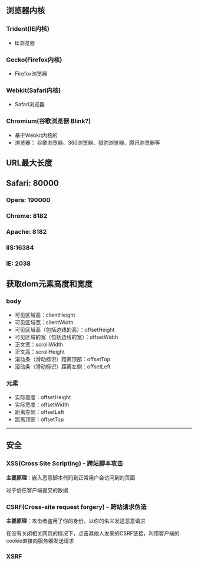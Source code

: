## 浏览器内核

### Trident(IE内核)

   + IE浏览器

### Gecko(Firefox内核)

   + Firefox浏览器

### Webkit(Safari内核)

   + Safari浏览器

### Chromium(谷歌浏览器 Blink?)

   + 基于Webkit内核的
   + 浏览器： 谷歌浏览器、360浏览器、猎豹浏览器、腾讯浏览器等

## URL最大长度

## Safari: 80000

### Opera: 190000

### Chrome: 8182

### Apache: 8182

### IIS:16384

### IE: 2038

## 获取dom元素高度和宽度

### body

   + 可见区域高：clientHeight
   + 可见区域宽：clientWidth
   + 可见区域高（包括边线的高）：offsetHeight
   + 可见区域的宽（包括边线的宽）：offsetWidth
   + 正文宽：scrollWidth
   + 正文高：scrollHeight
   + 滚动条（滑动标识）距离顶部：offsetTop
   + 滚动条（滑动标识）距离左侧：offsetLeft

### 元素

   + 实际高度：offsetHeight
   + 实际宽度：offsetWidth
   + 距离左侧：offsetLeft
   + 距离顶部：offsetTop

---

## 安全

### XSS(Cross Site Scripting) - 跨站脚本攻击

**主要原理**：嵌入恶意脚本代码到正常用户会访问到的页面

过于信任客户端提交的数据

### CSRF(Cross-site request forgery) - 跨站请求伪造

**主要原理**：攻击者盗用了你的身份，以你的名义发送恶意请求

在没有关闭相关网页的情况下，点击其他人发来的CSRF链接，利用客户端的cookie直接向服务器发送请求

### XSRF